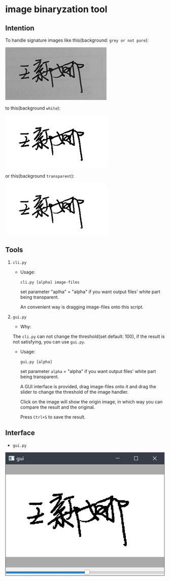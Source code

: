 # image binaryzation tool

## Intention

To handle signature images like this(background: `grey or not pure`):

![signature image 1](images/1.jpg)

to this(background `white`):

![signature image 2](images/2.png)

or this(background `transparent`):

![signature image 3](images/3.png)

## Tools

1. `cli.py`

    + Usage:

        `cli.py [alpha] image-files`

        set parameter "aplha" = "alpha" if you want output files' white part being transparent.

        An convenient way is dragging image-files onto this script.

2. `gui.py`

    + Why:

    The `cli.py` can not change the threshold(set default: 100), if the result is not satisfying, you can use `gui.py`.

    + Usage:

        `gui.py [alpha]`

        set parameter `alpha` = "alpha" if you want output files' white part being transparent.

        A GUI interface is provided, drag image-files onto it and drag the slider to change the threshold of the image handler.

        Click on the image will show the origin image, in which way you can compare the result and the original.

        Press `Ctrl+S` to save the result.

## Interface

+ `gui.py`

![gui](images/gui.py.jpg)
